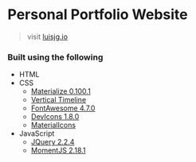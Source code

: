 # Personal Portfolio Website

> visit [luisjg.io](luisjg.io)

### Built using the following

- HTML
- CSS
  - [Materialize 0.100.1](https://materializecss.com)
  - [Vertical Timeline](https://github.com/RyanFitzgerald/vertical-timeline)
  - [FontAwesome 4.7.0](http://fontawesome.io/)
  - [DevIcons 1.8.0](https://vorillaz.github.io/devicons/#/main)
  - [MaterialIcons](https://fonts.googleapis.com/icon?family=Material+Icons)
- JavaScript
  - [JQuery 2.2.4](https://code.jquery.com/jquery/)
  - [MomentJS 2.18.1](https://momentjs.com/)